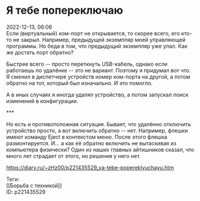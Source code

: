Я тебе попереключаю
====================

   
 2022-12-13, 06:06   
  Если (виртуальный) ком-порт не открывается, то скорее всего, его кто-то не закрыл. Например, предыдущей экземпляр моей управляющей программы. Но беда в том, что предыдущий экземпляр уже упал. Как же достать порт обратно?   
   
 Быстрее всего -- просто переткнуть USB-кабель, однако если работаешь по удалёнке -- это не вариант. Поэтому я придумал вот что. Я сменил в диспетчере устройств номер ком-порта на другой, а потом обратно на тот, который был изначально. И это помогло.   
   
 А в иных случаях я иногда удалял устройство, а потом запускал поиск изменений в конфигурации.   
   
 \*\*\*   
   
 Но есть и противоположная ситуация. Бывает, что удалённо отключить устройство просто, а вот включить обратно -- нет. Например, флешки имеют команду Eject в контекстом меню. После этого флешка размонтируется. И... а как её обратно включить не вытаскивая из компьютера физически? Один из наших главных айтишников сказал, что много лет страдает от этого, но решения у него нет.   
    
 <https://diary.ru/~zHz00/p221435529_ya-tebe-popereklyuchayu.htm>   
   
 Теги:   
 [[Борьба с техникой]]   
 ID: p221435529